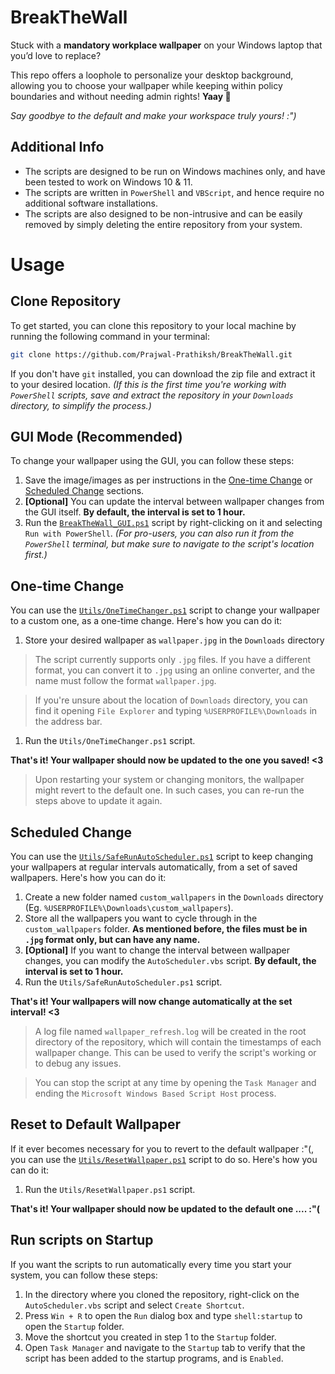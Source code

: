 # BreakTheWall
Stuck with a **mandatory workplace wallpaper** on your Windows laptop that you’d love to replace?

This repo offers a loophole to personalize your desktop background, allowing you to choose your wallpaper while keeping within policy boundaries and without needing admin rights! **Yaay 🎉**

*Say goodbye to the default and make your workspace truly yours! :")*

## Additional Info
- The scripts are designed to be run on Windows machines only, and have been tested to work on Windows 10 & 11.
- The scripts are written in `PowerShell` and `VBScript`, and hence require no additional software installations.
- The scripts are also designed to be non-intrusive and can be easily removed by simply deleting the entire repository from your system.

# Usage
## Clone Repository
To get started, you can clone this repository to your local machine by running the following command in your terminal:
```bash
git clone https://github.com/Prajwal-Prathiksh/BreakTheWall.git
```

If you don't have `git` installed, you can download the zip file and extract it to your desired location. *(If this is the first time you're working with `PowerShell` scripts, save and extract the repository in your `Downloads` directory, to simplify the process.)*


## GUI Mode (Recommended)
To change your wallpaper using the GUI, you can follow these steps:
1. Save the image/images as per instructions in the [One-time Change](#one-time-change) or [Scheduled Change](#scheduled-change) sections.
1. **[Optional]** You can update the interval between wallpaper changes from the GUI itself. **By default, the interval is set to 1 hour.**
1. Run the [`BreakTheWall_GUI.ps1`](BreakTheWall_GUI.ps1) script by right-clicking on it and selecting `Run with PowerShell`. *(For pro-users, you can also run it from the `PowerShell` terminal, but make sure to navigate to the script's location first.)*

## One-time Change
You can use the [`Utils/OneTimeChanger.ps1`](Utils/OneTimeChanger.ps1) script to change your wallpaper to a custom one, as a one-time change. Here's how you can do it:
1. Store your desired wallpaper as `wallpaper.jpg` in the `Downloads` directory
> The script currently supports only `.jpg` files. If you have a different format, you can convert it to `.jpg` using an online converter, and the name must follow the format `wallpaper.jpg`.

> If you're unsure about the location of `Downloads` directory, you can find it opening `File Explorer` and typing `%USERPROFILE%\Downloads` in the address bar.
1. Run the `Utils/OneTimeChanger.ps1` script.

**That's it! Your wallpaper should now be updated to the one you saved! <3**
> Upon restarting your system or changing monitors, the wallpaper might revert to the default one. In such cases, you can re-run the steps above to update it again.

## Scheduled Change
You can use the [`Utils/SafeRunAutoScheduler.ps1`](Utils/SafeRunAutoScheduler.ps1) script to keep changing your wallpapers at regular intervals automatically, from a set of saved wallpapers. Here's how you can do it:
1. Create a new folder named `custom_wallpapers` in the `Downloads` directory (Eg. `%USERPROFILE%\Downloads\custom_wallpapers`).
1. Store all the wallpapers you want to cycle through in the `custom_wallpapers` folder. **As mentioned before, the files must be in `.jpg` format only, but can have any name.**
1. **[Optional]** If you want to change the interval between wallpaper changes, you can modify the `AutoScheduler.vbs` script. **By default, the interval is set to 1 hour.**
2. Run the `Utils/SafeRunAutoScheduler.ps1` script.

**That's it! Your wallpapers will now change automatically at the set interval! <3**
> A log file named `wallpaper_refresh.log` will be created in the root directory of the repository, which will contain the timestamps of each wallpaper change. This can be used to verify the script's working or to debug any issues.

> You can stop the script at any time by opening the `Task Manager` and ending the `Microsoft Windows Based Script Host` process.

## Reset to Default Wallpaper
If it ever becomes necessary for you to revert to the default wallpaper :"(, you can use the [`Utils/ResetWallpaper.ps1`](Utils/ResetWallpaper.ps1) script to do so. Here's how you can do it:
1. Run the `Utils/ResetWallpaper.ps1` script.

**That's it! Your wallpaper should now be updated to the default one .... :"(**


## Run scripts on Startup
If you want the scripts to run automatically every time you start your system, you can follow these steps:
1. In the directory where you cloned the repository, right-click on the `AutoScheduler.vbs` script and select `Create Shortcut`.
1. Press `Win + R` to open the `Run` dialog box and type `shell:startup` to open the `Startup` folder.
1. Move the shortcut you created in step 1 to the `Startup` folder.
1. Open `Task Manager` and navigate to the `Startup` tab to verify that the script has been added to the startup programs, and is `Enabled`.
